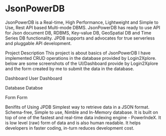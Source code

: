 # JsonPowerDB
JsonPowerDB is a Real-time, High Performance, Lightweight and Simple to Use, Rest API based Multi-mode DBMS. JsonPowerDB has ready to use API for Json document DB, RDBMS, Key-value DB, GeoSpatial DB and Time Series DB functionality. JPDB supports and advocates for true serverless and pluggable API development.

Project Description
This project is about basics of JsonPowerDB I have implemented CRUD operations in the database provided by Login2Xplore. below are some screenshots of the UI/Dashboard provide by Login2Xplore and the form created by me to submit the data in the database.

Dashboard
User Dashboard

Database
Databse

Form
Form

Benifits of Using JPDB
Simplest way to retrieve data in a JSON format.
Schema-free, Simple to use, Nimble and In-Memory database.
It is built on top of one of the fastest and real-time data indexing engine - PowerIndeX.
It is low level (raw) form of data and is also human readable.
It helps developers in faster coding, in-turn reduces development cost.
